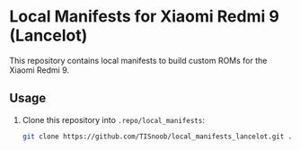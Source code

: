 # Local Manifests for Xiaomi Redmi 9 (Lancelot)

This repository contains local manifests to build custom ROMs for the Xiaomi Redmi 9.

## Usage

1. Clone this repository into `.repo/local_manifests`:
   ```bash
   git clone https://github.com/TISnoob/local_manifests_lancelot.git .repo/local_manifests
